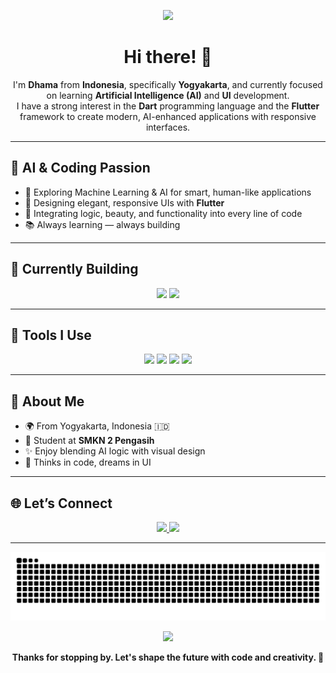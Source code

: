 <!-- 🤖 AI Coding Vibe Header -->
<p align="center">
  <img src="https://media2.giphy.com/media/v1.Y2lkPTc5MGI3NjExY2wzZ2h6aWwzbHl2d2ttZmNvN3pkaHAxZ2dxMDhxMW8wNHdpOGV5NCZlcD12MV9pbnRlcm5hbF9naWZfYnlfaWQmY3Q9Zw/AbYxDs20DECQw/giphy.gif" width="350" />
</p>

<h1 align="center">Hi there! 👋</h1>

<p align="center">
  I'm <strong>Dhama</strong> from <strong>Indonesia</strong>, specifically <strong>Yogyakarta</strong>, and currently focused on learning <strong>Artificial Intelligence (AI)</strong> and <strong>UI</strong> development.
  <br />
  I have a strong interest in the <strong>Dart</strong> programming language and the <strong>Flutter</strong> framework to create modern, AI-enhanced applications with responsive interfaces.
</p>

---

## 🧠 AI & Coding Passion

- 🤖 Exploring Machine Learning & AI for smart, human-like applications  
- 🎨 Designing elegant, responsive UIs with **Flutter**
- 🧩 Integrating logic, beauty, and functionality into every line of code
- 📚 Always learning — always building

---

## 🚧 Currently Building

<p align="center">
  <img src="https://img.shields.io/badge/Building-AI%20UI%20Prototypes-blueviolet?style=for-the-badge&logo=ai&logoColor=white"/>

  <img src="https://img.shields.io/badge/Experimenting-Flutter%20with%20AI-blue?style=for-the-badge&logo=flutter&logoColor=white"/>
</p>

---

## 🧰 Tools I Use

<p align="center">
  <img src="https://img.shields.io/badge/Dart-0175C2?style=for-the-badge&logo=dart&logoColor=white"/>
  <img src="https://img.shields.io/badge/Flutter-02569B?style=for-the-badge&logo=flutter&logoColor=white"/>
  
  <img src="https://img.shields.io/badge/Figma-F24E1E?style=for-the-badge&logo=figma&logoColor=white"/>
  <img src="https://img.shields.io/badge/OpenCV-5C3EE8?style=for-the-badge&logo=opencv&logoColor=white"/>
</p>

---

## 📍 About Me

- 🌍 From Yogyakarta, Indonesia 🇮🇩  
- 🏫 Student at **SMKN 2 Pengasih**  
- ✨ Enjoy blending AI logic with visual design  
- 🧠 Thinks in code, dreams in UI  

---

## 🌐 Let’s Connect

<p align="center">
  <a href="https://www.linkedin.com/in/dhama-shidqi-putra-12897232a">
    <img src="https://img.shields.io/badge/LinkedIn-000?style=for-the-badge&logo=linkedin&logoColor=0A66C2" />
  </a>
  <a href="mailto:dhamzk026@gmail.com">
    <img src="https://img.shields.io/badge/Email-000?style=for-the-badge&logo=gmail&logoColor=EA4335" />
  </a>
</p>

---



<p align="center">
  <img src="https://raw.githubusercontent.com/DHAMA29/DHAMA29/output/github-contribution-grid-snake.svg" />
</p>




<!-- ⚡ Footer GIF -->
<p align="center">
  <img src="https://media3.giphy.com/media/v1.Y2lkPTc5MGI3NjExMjg0czMxN2dvMW40cDZ3ZzEzN3JreXhtMDljcXY1a3NteTNtbDQ2OCZlcD12MV9pbnRlcm5hbF9naWZfYnlfaWQmY3Q9Zw/SfZZnC4IQoR77rTzlD/giphy.gif" width="220" />
</p>

<p align="center"><strong>Thanks for stopping by. Let's shape the future with code and creativity. 🚀</strong></p>
